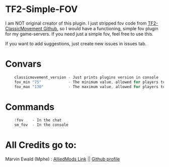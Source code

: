 # TF2-Simple-FOV
I am NOT original creator of this plugin. I just stripped fov code from [TF2-ClassicMovement Github](https://github.com/mphe/TF2-ClassicMovement), so I would have a functioning, simple fov plugin for my game-servers. If you need just a simple fov, feel free to use this.

If you want to add suggestions, just create new issues in issues tab.

# Convars
```c
    classicmovement_version - Just prints plugins version in console
    fov_min "75"            - The minimum value, allowed for players to set to
    fov_max "130"           - The maximum value, allowed for players to set to
```

# Commands
```c
    !fov    - In the chat
    sm_fov  - In the console
```

# All Credits go to:
Marvin Ewald (Mphe) : [AlliedMods Link](https://forums.alliedmods.net/showthread.php?p=2499264) || [Github profile](https://github.com/mphe)
